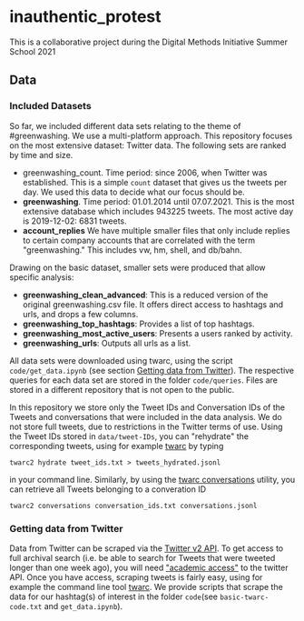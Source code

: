 # inauthentic_protest
This is a collaborative project during the Digital Methods Initiative Summer School 2021

## Data  

### Included Datasets

So far, we included different data sets relating to the theme of #greenwashing. We use a multi-platform approach. This repository focuses on the most extensive dataset: Twitter data. The following sets are ranked by time and size.

- greenwashing_count. Time period: since 2006, when Twitter was established. This is a simple ```count``` dataset that gives us the tweets per day. We used this data to decide what our focus should be.
- **greenwashing**.  Time period: 01.01.2014 until 07.07.2021. This is the most extensive database which includes 943225 tweets. The most active day is 2019-12-02: 6831 tweets.
- **account_replies** We have multiple smaller files that only include replies to certain company accounts that are correlated with the term "greenwashing." This includes vw, hm, shell, and db/bahn.

Drawing on the basic dataset, smaller sets were produced that allow specific analysis:

- **greenwashing_clean_advanced**: This is a reduced version of the original greenwashing.csv file. It offers direct access to hashtags and urls, and drops a few columns.
- **greenwashing_top_hashtags**:  Provides a list of top hashtags.
- **greenwashing_most_active_users**: Presents a users ranked by activity.
- **greenwashing_urls**: Outputs all urls as a list.

All data sets were downloaded using twarc, using the script ```code/get_data.ipynb``` (see section [Getting data from Twitter](#getting-data-from-twitter)). The respective queries for each data set are stored in the folder ```code/queries```. Files are stored in a different repository that is not open to the public.

In this repository we store only the Tweet IDs and Conversation IDs of the Tweets and conversations that were included in the data analysis. We do not store full tweets, due to restrictions in the Twitter terms of use. Using the Tweet IDs stored in ```data/tweet-IDs```, you can "rehydrate" the corresponding tweets, using for example [twarc](https://scholarslab.github.io/learn-twarc/06-twarc-command-basics#rehydrate-a-dataset) by typing  

```twarc2 hydrate tweet_ids.txt > tweets_hydrated.jsonl```  

in your command line. Similarly, by using the [twarc conversations](https://twarc-project.readthedocs.io/en/latest/twarc2/#conversations) utility, you can retrieve all Tweets belonging to a converation ID  

```twarc2 conversations conversation_ids.txt conversations.jsonl```

### Getting data from Twitter

Data from Twitter can be scraped via the [Twitter v2 API](https://developer.twitter.com/en/docs/twitter-api/early-access). To get access to full archival search (i.e. be able to search for Tweets that were tweeted longer than one week ago), you will need ["academic access"](https://developer.twitter.com/en/products/twitter-api/academic-research) to the twitter API. Once you have access, scraping tweets is fairly easy, using for example the command line tool [twarc](https://twarc-project.readthedocs.io/en/latest/twarc2/#conversations). We provide scripts that scrape the data for our hashtag(s) of interest in the folder ```code```(see ```basic-twarc-code.txt``` and ```get_data.ipynb```).
